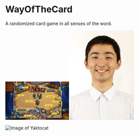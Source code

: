 # WayOfTheCard
A randomized card game in all senses of the word.




<img src="https://github.com/juicyslew/WayOfTheCard/blob/master/hearthStone.png" width="200">

<img src="https://github.com/olinrobotics/Lavabot/blob/master/team_members_info/YichenJiang.jpg" width="200">

![Image of Yaktocat](https://github.com/juicyslew/WayOfTheCard/hearthStone.png)
